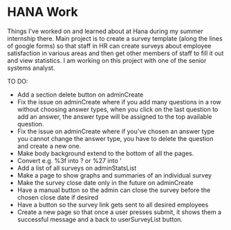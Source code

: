 # HANA Work
Things I've worked on and learned about at Hana during my summer internship there.
Main project is to create a survey template (along the lines of google forms) so that staff in HR can create surveys about employee satisfaction in various areas and then get other members of staff to fill it out and view statistics. I am working on this project with one of the senior systems analyst.

TO DO:
- Add a section delete button on adminCreate
- Fix the issue on adminCreate where if you add many questions in a row without choosing answer types, when you click on the last question to add an answer, the answer type will be assigned to the top available question.
- Fix the issue on adminCreate where if you've chosen an answer type you cannot change the answer type, you have to delete the question and create a new one.
- Make body background extend to the bottom of all the pages.
- Convert e.g. %3f into ? or %27 into '
- Add a list of all surveys on adminStatsList
- Make a page to show graphs and summaries of an individual survey
- Make the survey close date only in the future on adminCreate
- Have a manual button so the admin can close the survey before the chosen close date if desired
- Have a button so the survey link gets sent to all desired employees
- Create a new page so that once a user presses submit, it shows them a successful message and a back to userSurveyList button.
